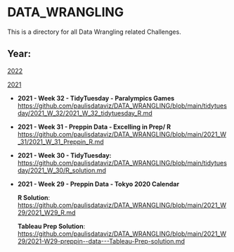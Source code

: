 # DATA_WRANGLING

This is a directory for all Data Wrangling related Challenges.

## Year:

[2022](https://github.com/paulisdataviz/DATA_WRANGLING/blob/main/2022/README.md)<br>

[2021](https://github.com/paulisdataviz/DATA_WRANGLING/blob/main/2021/README.md)<br>


* **2021 - Week 32 - TidyTuesday - Paralympics Games**
<https://github.com/paulisdataviz/DATA_WRANGLING/blob/main/tidytuesday/2021_W_32/2021_W_32_tidytuesday_R.md>

* **2021 - Week 31 - Preppin Data - Excelling in Prep/ R**
<https://github.com/paulisdataviz/DATA_WRANGLING/blob/main/2021_W_31/2021_W_31_Preppin_R.md>

* **2021 - Week 30 - TidyTuesday:** <https://github.com/paulisdataviz/DATA_WRANGLING/blob/main/tidytuesday/2021_W_30/R_solution.md>

* **2021 - Week 29 - Preppin Data - Tokyo 2020 Calendar**

  **R Solution**: <https://github.com/paulisdataviz/DATA_WRANGLING/blob/main/2021_W29/2021_W29_R.md>
  
  **Tableau Prep Solution**: <https://github.com/paulisdataviz/DATA_WRANGLING/blob/main/2021_W29/2021-W29-preppin--data---Tableau-Prep-solution.md>
